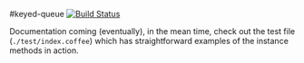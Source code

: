 #keyed-queue [![Build Status](https://travis-ci.org/nickb1080/keyed-queue.svg?branch=master)](https://travis-ci.org/nickb1080/keyed-queue)

Documentation coming (eventually), in the mean time, check out the test file (`./test/index.coffee`) which has straightforward examples of the instance methods in action.